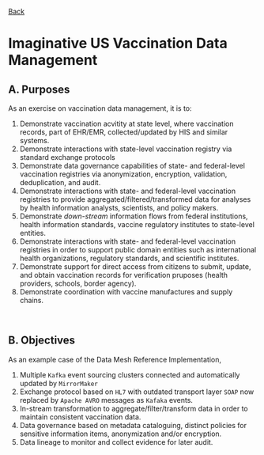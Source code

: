 [Back](../README.md)

# Imaginative US Vaccination Data Management

## A. Purposes

As an exercise on vaccination data management, it is to:
1. Demonstrate vaccination acvitity at state level, where vaccination records, part of EHR/EMR, collected/updated by HIS and similar systems.
2. Demonstrate interactions with state-level vaccination registry via standard exchange protocols
3. Demonstrate data governance capabilities of state- and federal-level vaccination registries via anonymization, encryption, validation, deduplication, and audit.
4. Demonstrate interactions with state- and federal-level vaccination registries to provide aggregated/filtered/transformed data for analyses by health information analysts, scientists, and policy makers.
5. Demonstrate *down-stream* information flows from federal institutions, health information standards, vaccine regulatory institutes to state-level entities.
6. Demonstrate interactions with state- and federal-level vaccination registries in order to support public domain entities such as international health organizations, regulatory standards, and scientific institutes.
7. Demonstrate support for direct access from citizens to submit, update, and obtain vaccination records for verification pruposes (health providers, schools, border agency).
8. Demonstrate coordination with vaccine manufactures and supply chains.

&nbsp;

## B. Objectives

As an example case of the Data Mesh Reference Implementation,
1. Multiple `Kafka` event sourcing clusters connected and automatically updated by `MirrorMaker`
2. Exchange protocol based on `HL7` with outdated transport layer `SOAP` now replaced by `Apache AVRO` messages as `Kafaka` events.
3. In-stream transformation to aggregate/filter/transform data in order to maintain consistent vaccination data.
4. Data governance based on metadata cataloguing, distinct policies for sensitive information items, anonymization and/or encryption.
5. Data lineage to monitor and collect evidence for later audit.
